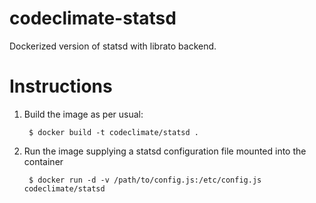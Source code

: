 # codeclimate-statsd

Dockerized version of statsd with librato backend.

# Instructions

1. Build the image as per usual:

        $ docker build -t codeclimate/statsd .

2. Run the image supplying a statsd configuration file mounted into the container

        $ docker run -d -v /path/to/config.js:/etc/config.js codeclimate/statsd
